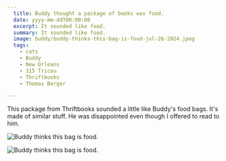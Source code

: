 ```yaml
---
  title: Buddy thought a package of books was food.
  date: yyyy-mm-ddT00:00:00
  excerpt: It sounded like food.
  summary: It sounded like food.
  image: buddy/buddy-thinks-this-bag-is-food-jul-26-2024.jpeg
  tags:
    - cats
    - Buddy
    - New Orleans
    - 315 Tricou
    - Thriftbooks
    - Thomas Berger

---
```


This package from Thriftbooks sounded a little like Buddy's food bags. It's made of similar stuff. He was disappointed even though I offered to read to him.

  ![Buddy thinks this bag is food.](/static/img/buddy/buddy-thinks-this-bag-is-food-jul-26-2024.jpeg)

  ![Buddy thinks this bag is food.](/static/img/buddy/buddy-disappointed-by-package-jul-26-2024.jpeg)